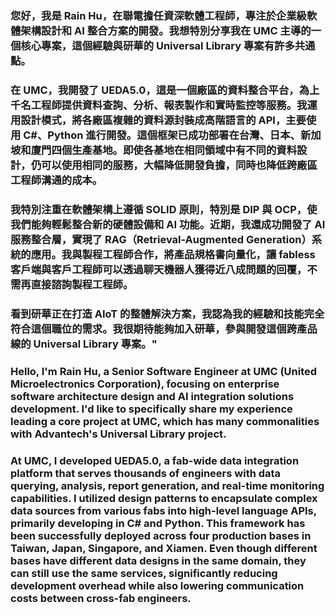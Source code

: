 ### 您好，我是 Rain Hu，在聯電擔任資深軟體工程師，專注於企業級軟體架構設計和 AI 整合方案的開發。我想特別分享我在 UMC 主導的一個核心專案，這個經驗與研華的 Universal Library 專案有許多共通點。

### 在 UMC，我開發了 UEDA5.0，這是一個廠區的資料整合平台，為上千名工程師提供資料查詢、分析、報表製作和實時監控等服務。我運用設計模式，將各廠區複雜的資料源封裝成高階語言的 API，主要使用 C#、Python 進行開發。這個框架已成功部署在台灣、日本、新加坡和廈門四個生產基地。即使各基地在相同領域中有不同的資料設計，仍可以使用相同的服務，大幅降低開發負擔，同時也降低跨廠區工程師溝通的成本。

### 我特別注重在軟體架構上遵循 SOLID 原則，特別是 DIP 與 OCP，使我們能夠輕鬆整合新的硬體設備和 AI 功能。近期，我還成功開發了 AI 服務整合層，實現了 RAG（Retrieval-Augmented Generation）系統的應用。我與製程工程師合作，將產品規格書向量化，讓 fabless 客戶端與客戶工程師可以透過聊天機器人獲得近八成問題的回覆，不需再直接諮詢製程工程師。

### 看到研華正在打造 AIoT 的整體解決方案，我認為我的經驗和技能完全符合這個職位的需求。我很期待能夠加入研華，參與開發這個跨產品線的 Universal Library 專案。"


### Hello, I'm Rain Hu, a Senior Software Engineer at UMC (United Microelectronics Corporation), focusing on enterprise software architecture design and AI integration solutions development. I'd like to specifically share my experience leading a core project at UMC, which has many commonalities with Advantech's Universal Library project.


### At UMC, I developed UEDA5.0, a fab-wide data integration platform that serves thousands of engineers with data querying, analysis, report generation, and real-time monitoring capabilities. I utilized design patterns to encapsulate complex data sources from various fabs into high-level language APIs, primarily developing in C# and Python. This framework has been successfully deployed across four production bases in Taiwan, Japan, Singapore, and Xiamen. Even though different bases have different data designs in the same domain, they can still use the same services, significantly reducing development overhead while also lowering communication costs between cross-fab engineers.